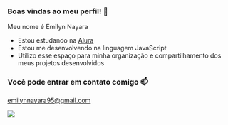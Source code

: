 ### Boas vindas ao meu perfil! 🖤

Meu nome é Emilyn Nayara

- Estou estudando na [Alura](https://www.alura.com.br)
- Estou me desenvolvendo na linguagem JavaScript
- Utilizo esse espaço para minha organização e compartilhamento dos meus projetos desenvolvidos

### Você pode entrar em contato comigo 📫

emilynnayara95@gmail.com


![](https://media.tenor.com/c56mUPIqFyUAAAAj/hello-kitty.gif)
